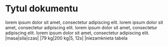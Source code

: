 # Tytul dokumentu
lorem ipsum dolor sit amet, consectetur adipiscing elit.
lorem ipsum dolor sit amet, consectetur adipiscing elit. lorem ipsum dolor sit amet, consectetur adipiscing elit. lorem ipsum dolor sit amet, consectetur adipiscing elit.
|masa|sila|czas|
|79 kg|200 kg|5, 12s|
|niezamknieta tabela
